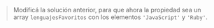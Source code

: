 > Modificá la solución anterior, para que ahora la propiedad sea un array `lenguajesFavoritos` con los elementos `'JavaScript'` y `'Ruby'`.
